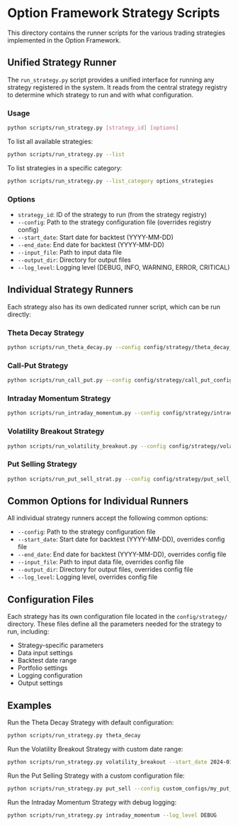 # Option Framework Strategy Scripts

This directory contains the runner scripts for the various trading strategies implemented in the Option Framework.

## Unified Strategy Runner

The `run_strategy.py` script provides a unified interface for running any strategy registered in the system. It reads from the central strategy registry to determine which strategy to run and with what configuration.

### Usage

```bash
python scripts/run_strategy.py [strategy_id] [options]
```

To list all available strategies:

```bash
python scripts/run_strategy.py --list
```

To list strategies in a specific category:

```bash
python scripts/run_strategy.py --list_category options_strategies
```

### Options

- `strategy_id`: ID of the strategy to run (from the strategy registry)
- `--config`: Path to the strategy configuration file (overrides registry config)
- `--start_date`: Start date for backtest (YYYY-MM-DD)
- `--end_date`: End date for backtest (YYYY-MM-DD)
- `--input_file`: Path to input data file
- `--output_dir`: Directory for output files
- `--log_level`: Logging level (DEBUG, INFO, WARNING, ERROR, CRITICAL)

## Individual Strategy Runners

Each strategy also has its own dedicated runner script, which can be run directly:

### Theta Decay Strategy

```bash
python scripts/run_theta_decay.py --config config/strategy/theta_decay_config.yaml
```

### Call-Put Strategy

```bash
python scripts/run_call_put.py --config config/strategy/call_put_config.yaml
```

### Intraday Momentum Strategy

```bash
python scripts/run_intraday_momentum.py --config config/strategy/intraday_momentum_config.yaml
```

### Volatility Breakout Strategy

```bash
python scripts/run_volatility_breakout.py --config config/strategy/volatility_breakout_config.yaml
```

### Put Selling Strategy

```bash
python scripts/run_put_sell_strat.py --config config/strategy/put_sell_config.yaml
```

## Common Options for Individual Runners

All individual strategy runners accept the following common options:

- `--config`: Path to the strategy configuration file
- `--start_date`: Start date for backtest (YYYY-MM-DD), overrides config file
- `--end_date`: End date for backtest (YYYY-MM-DD), overrides config file
- `--input_file`: Path to input data file, overrides config file
- `--output_dir`: Directory for output files, overrides config file
- `--log_level`: Logging level, overrides config file

## Configuration Files

Each strategy has its own configuration file located in the `config/strategy/` directory. These files define all the parameters needed for the strategy to run, including:

- Strategy-specific parameters
- Data input settings
- Backtest date range
- Portfolio settings
- Logging configuration
- Output settings

## Examples

Run the Theta Decay Strategy with default configuration:

```bash
python scripts/run_strategy.py theta_decay
```

Run the Volatility Breakout Strategy with custom date range:

```bash
python scripts/run_strategy.py volatility_breakout --start_date 2024-01-01 --end_date 2024-02-01
```

Run the Put Selling Strategy with a custom configuration file:

```bash
python scripts/run_strategy.py put_sell --config custom_configs/my_put_sell_config.yaml
```

Run the Intraday Momentum Strategy with debug logging:

```bash
python scripts/run_strategy.py intraday_momentum --log_level DEBUG
``` 